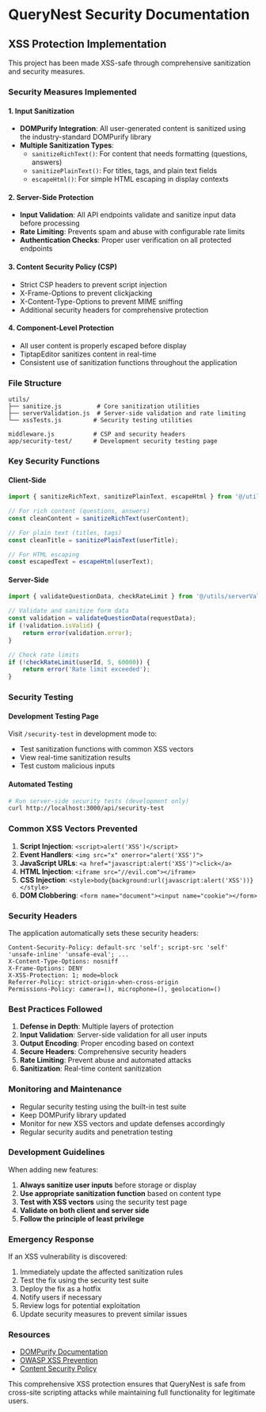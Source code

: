 # QueryNest Security Documentation

## XSS Protection Implementation

This project has been made XSS-safe through comprehensive sanitization and security measures.

### Security Measures Implemented

#### 1. Input Sanitization
- **DOMPurify Integration**: All user-generated content is sanitized using the industry-standard DOMPurify library
- **Multiple Sanitization Types**:
  - `sanitizeRichText()`: For content that needs formatting (questions, answers)
  - `sanitizePlainText()`: For titles, tags, and plain text fields
  - `escapeHtml()`: For simple HTML escaping in display contexts

#### 2. Server-Side Protection
- **Input Validation**: All API endpoints validate and sanitize input data before processing
- **Rate Limiting**: Prevents spam and abuse with configurable rate limits
- **Authentication Checks**: Proper user verification on all protected endpoints

#### 3. Content Security Policy (CSP)
- Strict CSP headers to prevent script injection
- X-Frame-Options to prevent clickjacking
- X-Content-Type-Options to prevent MIME sniffing
- Additional security headers for comprehensive protection

#### 4. Component-Level Protection
- All user content is properly escaped before display
- TiptapEditor sanitizes content in real-time
- Consistent use of sanitization functions throughout the application

### File Structure

```
utils/
├── sanitize.js          # Core sanitization utilities
├── serverValidation.js  # Server-side validation and rate limiting
└── xssTests.js         # Security testing utilities

middleware.js           # CSP and security headers
app/security-test/      # Development security testing page
```

### Key Security Functions

#### Client-Side
```javascript
import { sanitizeRichText, sanitizePlainText, escapeHtml } from '@/utils/sanitize';

// For rich content (questions, answers)
const cleanContent = sanitizeRichText(userContent);

// For plain text (titles, tags)
const cleanTitle = sanitizePlainText(userTitle);

// For HTML escaping
const escapedText = escapeHtml(userText);
```

#### Server-Side
```javascript
import { validateQuestionData, checkRateLimit } from '@/utils/serverValidation';

// Validate and sanitize form data
const validation = validateQuestionData(requestData);
if (!validation.isValid) {
    return error(validation.error);
}

// Check rate limits
if (!checkRateLimit(userId, 5, 60000)) {
    return error('Rate limit exceeded');
}
```

### Security Testing

#### Development Testing Page
Visit `/security-test` in development mode to:
- Test sanitization functions with common XSS vectors
- View real-time sanitization results
- Test custom malicious inputs

#### Automated Testing
```bash
# Run server-side security tests (development only)
curl http://localhost:3000/api/security-test
```

### Common XSS Vectors Prevented

1. **Script Injection**: `<script>alert('XSS')</script>`
2. **Event Handlers**: `<img src="x" onerror="alert('XSS')">`
3. **JavaScript URLs**: `<a href="javascript:alert('XSS')">click</a>`
4. **HTML Injection**: `<iframe src="//evil.com"></iframe>`
5. **CSS Injection**: `<style>body{background:url(javascript:alert('XSS'))}</style>`
6. **DOM Clobbering**: `<form name="document"><input name="cookie"></form>`

### Security Headers

The application automatically sets these security headers:

```
Content-Security-Policy: default-src 'self'; script-src 'self' 'unsafe-inline' 'unsafe-eval'; ...
X-Content-Type-Options: nosniff
X-Frame-Options: DENY
X-XSS-Protection: 1; mode=block
Referrer-Policy: strict-origin-when-cross-origin
Permissions-Policy: camera=(), microphone=(), geolocation=()
```

### Best Practices Followed

1. **Defense in Depth**: Multiple layers of protection
2. **Input Validation**: Server-side validation for all user inputs
3. **Output Encoding**: Proper encoding based on context
4. **Secure Headers**: Comprehensive security headers
5. **Rate Limiting**: Prevent abuse and automated attacks
6. **Sanitization**: Real-time content sanitization

### Monitoring and Maintenance

- Regular security testing using the built-in test suite
- Keep DOMPurify library updated
- Monitor for new XSS vectors and update defenses accordingly
- Regular security audits and penetration testing

### Development Guidelines

When adding new features:

1. **Always sanitize user inputs** before storage or display
2. **Use appropriate sanitization function** based on content type
3. **Test with XSS vectors** using the security test page
4. **Validate on both client and server side**
5. **Follow the principle of least privilege**

### Emergency Response

If an XSS vulnerability is discovered:

1. Immediately update the affected sanitization rules
2. Test the fix using the security test suite
3. Deploy the fix as a hotfix
4. Notify users if necessary
5. Review logs for potential exploitation
6. Update security measures to prevent similar issues

### Resources

- [DOMPurify Documentation](https://github.com/cure53/DOMPurify)
- [OWASP XSS Prevention](https://owasp.org/www-community/xss-filter-evasion-cheatsheet)
- [Content Security Policy](https://developer.mozilla.org/en-US/docs/Web/HTTP/CSP)

This comprehensive XSS protection ensures that QueryNest is safe from cross-site scripting attacks while maintaining full functionality for legitimate users.
